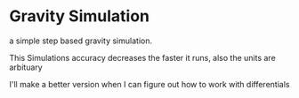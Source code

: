 # Gravity Simulation

a simple step based gravity simulation.

This Simulations accuracy decreases the faster it runs, also the units are arbituary

I'll make a better version when I can figure out how to work with differentials
